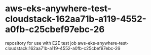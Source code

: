 # aws-eks-anywhere-test-cloudstack-162aa71b-a119-4552-a0fb-c25cbef97ebc-26
repository for use with E2E test job aws-eks-anywhere-test-cloudstack:162aa71b-a119-4552-a0fb-c25cbef97ebc-26
